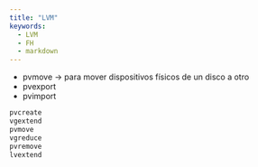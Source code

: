 ```yaml
---
title: "LVM"
keywords:
  - LVM
  - FH
  - markdown
---
```


* pvmove -> para mover dispositivos físicos de un disco a otro
* pvexport
* pvimport

```bash
pvcreate
vgextend
pvmove
vgreduce
pvremove
lvextend
```